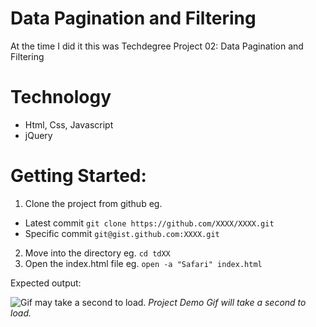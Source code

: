 # Data Pagination and Filtering

At the time I did it this was Techdegree Project 02: Data Pagination and Filtering

# Technology

- Html, Css, Javascript
- jQuery

# Getting Started:

1. Clone the project from github eg.

- Latest commit `git clone https://github.com/XXXX/XXXX.git`
- Specific commit `git@gist.github.com:XXXX.git`

2. Move into the directory eg. `cd tdXX`
3. Open the index.html file eg. `open -a "Safari" index.html`

Expected output:

![Gif may take a second to load.](https://github.com/jacob30/gh-assets/blob/main/td-02.gif 'Project Demo Gif')
_Project Demo Gif will take a second to load._

